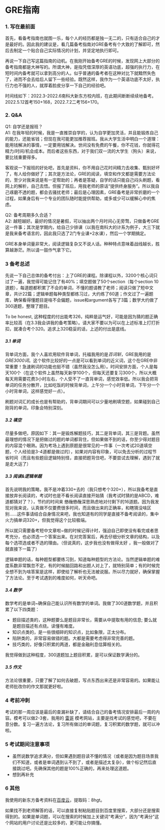# GRE指南

###  1.  写在最前面  
首先，看备考指南也就图一乐，每个人的经历都是独一无二的，只有适合自己的才是最好的。因此我的建议是，看几篇备考指南对GRE备考有个大致的了解即可，然后去制定一个贴合自己实际情况的计划，并坚定地执行即可。

再说一下自己写这篇指南的动机。在我刚开始备考GRE的时候，发现网上大部分的备考指南都是大神写的。所谓大神，是指凭借深厚的英语功底，超强的执行力，在短时间内备考就可以拿到高分的人。似乎普通的备考者在这种对比下就黯然失色了，进而不会去给后人留下一些经验。既然这样，我作为一个英语功底不太好，执行力也不强的人，就厚着脸皮分享一下自己的经验吧。  

时间线如下：2022.3-2022.6南科大新东方校内班，在此期间断断续续地备考。2022.5.12首考150+168，2022.7.2二考156+170。  

### 2. Q&A  
Q1: 自学还是报班？  
A1: 在我年轻的时候，我是一直推崇自学的，认为自学更加灵活，并且能锻炼自己的能力，还能省钱；但现在我可能更加推荐报班。我从大学生活中明白一个道理：能用钱解决的事情，一定要用钱解决。世间没有免费的午餐，你不花钱，你就得花精力/时间/机会成本。而后者这些东西，对于我们双一流的大学生（狗头）来说，要比钱重要得多。  

客观说一下报班的好处吧，首先是资料，你不用自己花时间精力去收集、甄别好坏了，有人给你做好了；其次是方法论，GRE的阅读，填空和作文都是需要方法论的，至少对我来说是有一定帮助的；再者是答疑，自学的话只能自己闷头刷题，看网上的解析，自己去悟。但报了班后，用我老师的原话“提供终身服务”。所以我自己琢磨不透的题，都会去骚扰老师；最后是心理因素，GRE备考是非常折磨的一个过程，如果身后有一个专业的团队随时能提供帮助，或多或少可以缓解心中的焦虑。  

Q2: 备考周期多久合适？  
A2: 越短越好。最好的情况是暑假，可以抽出两个月时间心无旁骛，只做备考GRE这一件事；其次是学期内，给自己少排课（以我在南科大的计系为例子，大三下就是我来备考语言的，因此我只选了2门专业课+2水课），然后一个学期搞定。  

GRE本身单词量非常大，阅读逻辑复杂又不说人话。种种特点意味着战线越长，胜算越渺茫。所以请一鼓作气拿下它。   

### 3  备考总述  
先说一下自己总体的备考付出：上了GRE的课程。除课程以外，3200个核心词只过了一遍，我觉得可能记住了有40%；填空题做了50个section（每个section 10道题），每道题都积累了不会的单词，不懂的题请教了老师；阅读只做了短中文章，共计22篇；逻辑单题每种类型都练习过，大约练了60道；作文过了一遍题库，确保看得懂题目是啥不会偏题，issue和argument各写了3篇；数学大约做了300道题，整理了题目。  

To be honest, 这种程度的付出能考326，纯粹是运气好，可能是因为猜的题正确率比较高（在3.3我会讲我的备考策略）。请大家不要以为可以在上述标准上打打折扣，就凑合考个320。追求上320稳妥的话，上述的付出是底线。  

##### 3.1 单词  
背单词方面，我个人喜欢用软件背单词，托福我用的是*百词斩*，GRE我用的是*GRE3000词*。这个软件比较好的一点是可以看到单词的近义词，这个在GRE中非常重要！急速刷词的功能也挺不错（虽然我没怎么用）。时间安排方面，个人是每天100个（在这个软件上虽然每天新学100个，但每天还要复习300个，所以大概每天用需要花费3小时左右，个人受不了一直背单词，感觉效率低。所以我会把背单词的任务分散开，比如吃饭的时候背单词，上午分一个小时背单词，下午分一个小时背单词，这样感觉好一点）。  

刷题对词汇的成长也是有帮助的，背单词期间可以少量地刷填空题，如果碰到自己刚背的单词，印象会特别深刻。  

##### 3.2 填空  
尽量多做吧，原因如下：其一是锻炼解题技巧，其二是背单词，其三是背题。虽然最理想的情况下是把做过的题的单词都背住，但如果做不到的话，你至少得对题目的内容混个眼熟。因为考场上遇到原题是很常见的一件事（一次考试20道填空题，个人经验是3-4道都是做过的），如果对内容有印象，可以免去分析的过程节省时间（而且有些题目逻辑特别怪，直接把题背住吧，不要尝试去理解，遇到了就是走大运了）  

##### 3.3 阅读&逻辑单题  
首先说明我的策略，我不是冲着330+去的（我只想考个320+），所以我备考是直接放弃长阅读的，考试时也是不看长阅读直接开始猜（我考试时猜的是ABCD，难道都猜对了？），节约的时间来 ~~悠哉悠哉~~深思熟虑地对付剩下的16道题。因为我发现对我来说，认真做不仅要费很多时间，而且做出来的正确率，和瞎猜没啥区别……这件事请结合自身情况来吧，我也知道有的同学是直接不备考阅读的，集中火力搞单词320+，但我觉得这个比较极端。  

所以就只需要备考短中文章啦~做的时候记得计时，强迫自己即使没有看完或者思考充分，也必须选一个答案出来。在对完答案后，再去仔细分析文章的结构，以及每个选项选或者不选的理由。（但说真的，这步我也没有做得太好 ，我一般做对了就直接下一篇了）  

逻辑单题的话，每种题型都要练习到，知道每种题型的方法论。当然逻辑单题的难度系数非常飘忽不定，有的时候脑回路和出题人对上了，就特别简单；有的时候完全想不到为啥答案是这样，即使给了解析也无法被说服。所以尽力就好，确保掌握了方法论。至于考试遇到的难度如何，听天命吧。

##### 3.4 数学  
数学考的是单词~确保自己能认识所有数学的单词。我做了300道数学题，并且积累了以下四类题：
- 题目描述类的，这种题要么是题目非常长，需要从中提取有用的信息; 要么就是题目描述有点绕。读懂有难度。
- 知识点类的，是一些很细碎的知识点，比如象限，正太分布。
- 陷阱类的，非常容易做错的题。大都是需要考虑得非常完善的题。
- 技巧类的，好像只积累的两道，都是金融利息估算相关的。  

我觉得做到这种程度，300道题加上题目积累，是可以保证数学满分的。  

##### 3.5 作文  

方法论很重要，只要了解了如何去破题，写点东西出来还是非常容易的。如果能让老师批改你的作文那就更好啦。  

### 4 考前冲刺  
考试的那一周应该是最后的查漏补缺了，请结合自己的备考情况安排最后一周的内容。模考可以做2-3套，我用的 [雷哥](https://gre.viplgw.cn/mockExam.html) 模考网站，主要是找考试的感觉吧，不要在意分数。复习一遍方法论，复习所有做过的单词题，复习积累的数学题，就可以冲啦。  

### 5 考试期间注意事项  
+ 虽然说数学追求满分，但如果遇到题目读不懂的情况（或者是因为题目场景我们不知道，或者是单词遇到认不到了，或者是描述太复杂），做个标记然后直接跳过吧。先确保其他的题是100%正确的，再来处理这道题。
+ 想到再补充  

### 6 其他  
我使用的新东方备考资料在[百度云](https://pan.baidu.com/s/12X6E6xdCrSuhXnIG4tzfcg?pwd=8hgt)，提取码：8hgt。   

如果找不到老师解答的话，可以直接复制粘贴题目到百度里搜索，大部分还是搜索得到的。如果是单词题，可以在搜索的时候加上关键词“考满分”，因为“考满分”这个网站的用户讨论还是比较多的，更可能让你搞懂。
